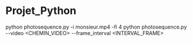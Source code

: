 # Projet_Python

python photosequence.py -i monsieur.mp4 -fi 4
python photosequence.py --video <CHEMIN_VIDEO> --frame_interval <INTERVAL_FRAME>